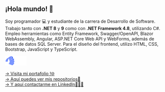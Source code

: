 ## ¡Hola mundo! 👋   

Soy programador 💻 y estudiante de la carrera de Desarrollo de Software. Trabajo tanto con __.NET 8__ y __9__ como con __.NET Framework 4.8__, utilizando C#. Empleo herramientas como Entity Framework, Swagger/OpenAPI, Blazor WebAssembly, Angular, ASP.NET Core Web API y WebForms, además de bases de datos SQL Server. Para el diseño del frontend, utilizo HTML, CSS, Bootstrap, JavaScript y TypeScript.

<!--🌱 Actualmente expandiendo mis conocimientos en .NET 9, Blazor y Angular -->

 <img src="logo-transparent.png" alt="Logo de GitHub" width="70">

[-> Visita mi portafolio !🌐](https://portafolio-stefano-gaggero.netlify.app/)  
[-> Aquí puedes ver mis repositorios📌](https://github.com/lucagaggero7?tab=repositories)  
[-> Y aquí contactarme en LinkedIn👨🏻‍💼](https://www.linkedin.com/in/stefano-gaggero-508a09183/?originalSubdomain=ar)



<!--
**lucagaggero7/lucagaggero7** is a ✨ _special_ ✨ repository because its `README.md` (this file) appears on your GitHub profile.

Here are some ideas to get you started:

- 🔭 I’m currently working on ...
- 🌱 I’m currently learning ...
- 👯 I’m looking to collaborate on ...
- 🤔 I’m looking for help with ...
- 💬 Ask me about ...
- 📫 How to reach me: ...
- 😄 Pronouns: ...
- ⚡ Fun fact: ...
-->
